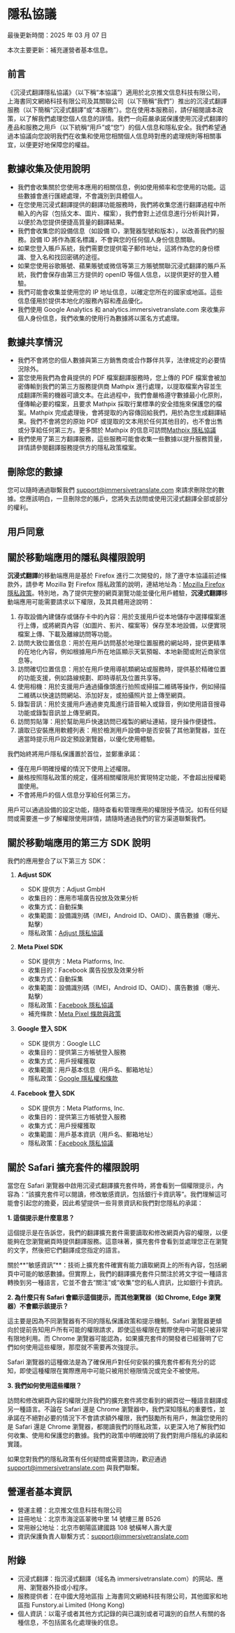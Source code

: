 # 隱私協議

最後更新時間：2025 年 03 月 07 日

本次主要更新：補充運營者基本信息。

## 前言

《沉浸式翻譯隱私協議》（以下稱“本協議”）適用於北京推文信息科技有限公司，上海書同文網絡科技有限公司及其關聯公司（以下簡稱“我們”）推出的沉浸式翻譯服務（以下簡稱“沉浸式翻譯”或“本服務”）。您在使用本服務前，請仔細閱讀本政策，以了解我們處理您個人信息的詳情。我們一向莊嚴承諾保護使用沉浸式翻譯的產品和服務之用戶（以下統稱“用戶”或“您”）的個人信息和隱私安全。我們希望通過本協議向您說明我們在收集和使用您相關個人信息時對應的處理規則等相關事宜，以便更好地保障您的權益。

## 數據收集及使用說明

- 我們會收集關於您使用本應用的相關信息，例如使用頻率和您使用的功能。這些數據會進行匯總處理，不會識別到具體個人。
- 在您使用沉浸式翻譯提供的翻譯功能服務時，我們將收集您進行翻譯過程中所輸入的內容（包括文本、圖片、檔案），我們會對上述信息進行分析與計算，以便於為您提供便捷高質量的翻譯結果。
- 我們會收集您的設備信息（如設備 ID，瀏覽器型號和版本），以改善我們的服務。設備 ID 將作為匿名標識，不會與您的任何個人身份信息關聯。
- 如果您登入賬戶系統，我們需要您提供電子郵件地址，這將作為您的身份標識、登入名和找回密碼的途徑。
- 如果您使用谷歌賬號、蘋果賬號或微信等第三方賬號關聯沉浸式翻譯的賬戶系統，我們會保存由第三方提供的 openID 等個人信息，以提供更好的登入體驗。
- 我們可能會收集並使用您的 IP 地址信息，以確定您所在的國家或地區。這些信息僅用於提供本地化的服務內容和產品優化。
- 我們使用 Google Analytics 和 analytics.immersivetranslate.com 來收集非個人身份信息，我們收集的使用行為數據將以匿名方式處理。

## 數據共享情況

- 我們不會將您的個人數據與第三方銷售商或合作夥伴共享，法律規定的必要情況除外。
- 當您使用我們為會員提供的 PDF 檔案翻譯服務時，您上傳的 PDF 檔案會被加密傳輸到我們的第三方服務提供商 Mathpix 進行處理，以提取檔案內容並生成翻譯所需的機器可讀文本。在此過程中，我們會嚴格遵守數據最小化原則，僅傳輸必要的檔案，且要求 Mathpix 採取行業標準的安全措施來保護您的檔案。Mathpix 完成處理後，會將提取的內容傳回給我們，用於為您生成翻譯結果。我們不會將您的原始 PDF 或提取的文本用於任何其他目的，也不會出售或分享給任何第三方。更多關於 Mathpix 的信息可訪問[Mathpix 隱私協議](https://mathpix.com/privacy)
- 我們使用了第三方翻譯服務，這些服務可能會收集一些數據以提升服務質量，詳情請參閱翻譯服務提供方的隱私政策檔案。

## 刪除您的數據

您可以隨時通過聯繫我們 support@immersivetranslate.com 來請求刪除您的數據。您應該明白，一旦刪除您的賬戶，您將失去訪問或使用沉浸式翻譯全部或部分的權利。

## 用戶同意

## 關於移動端應用的隱私與權限說明

**沉浸式翻譯**的移動端應用是基於 Firefox 進行二次開發的，除了遵守本協議前述條款外，請參考 Mozilla 對 Firefox 隱私政策的說明，連結地址為：[Mozilla Firefox 隱私政策](https://www.mozilla.org/zh-CN/privacy/firefox/)。特別地，為了提供完整的網頁瀏覽功能並優化用戶體驗，**沉浸式翻譯**移動端應用可能需要請求以下權限，及其具體用途說明：

1. 存取設備內建儲存或儲存卡中的內容：用於支援用戶從本地儲存中選擇檔案進行上傳，或將網頁內容（如圖片、影片、檔案等）保存至本地設備，以便實現檔案上傳、下載及離線訪問等功能。
2. 訪問大致位置信息：用於在用戶訪問基於地理位置服務的網站時，提供更精準的在地化內容，例如根據用戶所在地區顯示天氣預報、本地新聞或附近商家信息等。
3. 訪問確切位置信息：用於在用戶使用導航類網站或服務時，提供基於精確位置的功能支援，例如路線規劃、即時導航及位置共享等。
4. 使用相機：用於支援用戶通過攝像頭進行拍照或掃描二維碼等操作，例如掃描二維碼以快速訪問網站、添加好友，或拍攝照片並上傳至網頁。
5. 錄製音訊：用於支援用戶通過麥克風進行語音輸入或錄音，例如使用語音搜尋功能或錄製音訊並上傳至網頁。
6. 訪問剪貼簿：用於幫助用戶快速訪問已複製的網址連結，提升操作便捷性。
7. 讀取已安裝應用軟體列表：用於檢測用戶設備中是否安裝了其他瀏覽器，並在適當時提示用戶設定預設瀏覽器，以優化使用體驗。

我們始終將用戶隱私保護置於首位，並鄭重承諾：

- 僅在用戶明確授權的情況下使用上述權限。
- 嚴格按照隱私政策的規定，僅將相關權限用於實現特定功能，不會超出授權範圍使用。
- 不會將用戶的個人信息分享給任何第三方。

用戶可以通過設備的設定功能，隨時查看和管理應用的權限授予情況。如有任何疑問或需要進一步了解權限使用詳情，請隨時通過我們的官方渠道聯繫我們。

## 關於移動端應用的第三方 SDK 說明

我們的應用整合了以下第三方 SDK：

1. **Adjust SDK**
   - SDK 提供方：Adjust GmbH
   - 收集目的：應用市場廣告投放及效果分析
   - 收集方式：自動採集
   - 收集範圍：設備識別碼（IMEI，Android ID、OAID）、廣告數據（曝光、點擊）
   - 隱私政策：[Adjust 隱私協議](https://www.adjust.com/terms/privacy-policy/)

2. **Meta Pixel SDK**
   - SDK 提供方：Meta Platforms, Inc.
   - 收集目的：Facebook 廣告投放及效果分析
   - 收集方式：自動採集
   - 收集範圍：設備識別碼（IMEI，Android ID、OAID）、廣告數據（曝光、點擊）
   - 隱私政策：[Facebook 隱私協議](https://www.facebook.com/privacy/policy/)
   - 補充條款：[Meta Pixel 條款與政策](https://developers.facebook.com/docs/meta-pixel/guides/terms-and-policies)

3. **Google 登入 SDK**
   - SDK 提供方：Google LLC
   - 收集目的：提供第三方帳號登入服務
   - 收集方式：用戶授權獲取
   - 收集範圍：用戶基本信息（用戶名、郵箱地址）
   - 隱私政策：[Google 隱私權和條款](https://policies.google.com/privacy)

4. **Facebook 登入 SDK**
   - SDK 提供方：Meta Platforms, Inc.
   - 收集目的：提供第三方帳號登入服務
   - 收集方式：用戶授權獲取
   - 收集範圍：用戶基本資訊（用戶名、郵箱地址）
   - 隱私政策：[Facebook 隱私協議](https://www.facebook.com/privacy/policy/)

## 關於 Safari 擴充套件的權限說明

當您在 Safari 瀏覽器中啟用沉浸式翻譯擴充套件時，將會看到一個權限提示，內容為：“該擴充套件可以閱讀，修改敏感資訊，包括銀行卡資訊等”。我們理解這可能會引起您的擔憂，因此希望提供一些背景資訊和我們對您隱私的承諾：

**1. 這個提示是什麼意思？**

這個提示是在告訴您，我們的翻譯擴充套件需要讀取和修改網頁內容的權限，以便能夠在您瀏覽網頁時提供翻譯服務。這意味著，擴充套件會看到並處理您正在瀏覽的文字，然後把它們翻譯成您指定的語言。

關於**“敏感資訊”**：技術上擴充套件確實有能力讀取網頁上的所有內容，包括網頁中可能的敏感數據。但實際上，我們的翻譯擴充套件只關注於將文字從一種語言轉換到另一種語言，它並不會去“關注”或“收集”您的私人資訊，比如銀行卡資訊。

**2. 為什麼只有 Safari 會顯示這個提示，而其他瀏覽器（如 Chrome, Edge 瀏覽器）不會顯示該提示？**

這主要是因為不同瀏覽器有不同的隱私保護政策和提示機制。Safari 瀏覽器更傾向於提前告知用戶所有可能的權限請求，即使這些權限在實際使用中可能只被非常有限地利用。而 Chrome 瀏覽器可能認為，如果擴充套件的開發者已經聲明了它們如何使用這些權限，那麼就不需要再次強提示。

Safari 瀏覽器的這種做法是為了確保用戶對任何安裝的擴充套件都有充分的認知，即使這種權限在實際應用中可能只被用於極限情況或完全不被使用。

**3. 我們如何使用這些權限？**

訪問和修改網頁內容的權限允許我們的擴充套件將您看到的網頁從一種語言翻譯成另一種語言。不論在 Safari 還是 Chrome 瀏覽器中，我們深知隱私的重要性，並承諾在不絕對必要的情況下不會請求額外權限，我們鼓勵所有用戶，無論您使用的是 Safari 還是 Chrome 瀏覽器，都閱讀我們的隱私政策，以更深入地了解我們如何收集、使用和保護您的數據。我們的政策中明確說明了我們對用戶隱私的承諾和實踐。

如果您對我們的隱私政策有任何疑問或需要諮詢，歡迎通過 support@immersivetranslate.com 與我們聯繫。

## 營運者基本資訊

- 營運主體：北京推文信息科技有限公司
- 註冊地址：北京市海淀區翠微中里 14 號樓三層 B526
- 常用辦公地址：北京市朝陽區建國路 108 號橫琴人壽大廈
- 資訊保護負責人聯繫方式：support@immersivetranslate.com

## 附錄

- 沉浸式翻譯：指沉浸式翻譯（域名為 immersivetranslate.com）的网站、應用、瀏覽器外掛或小程序。
- 服務提供者：在中國大陸地區指 上海書同文網絡科技有限公司，其他國家和地區指 Funstory.ai Limited (Hong Kong)
- 個人資訊：以電子或者其他方式記錄的與已識別或者可識別的自然人有關的各種信息，不包括匿名化處理後的信息。